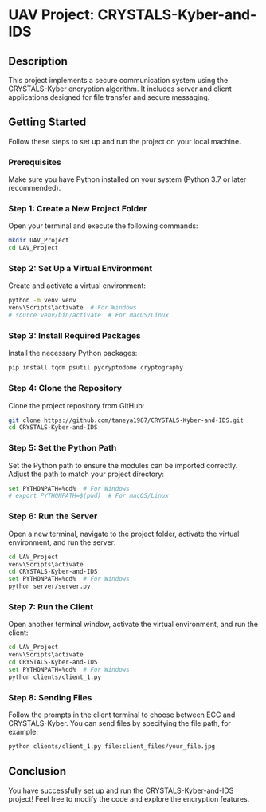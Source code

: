 
# UAV Project: CRYSTALS-Kyber-and-IDS

## Description

This project implements a secure communication system using the CRYSTALS-Kyber encryption algorithm. It includes server and client applications designed for file transfer and secure messaging.

## Getting Started

Follow these steps to set up and run the project on your local machine.

### Prerequisites

Make sure you have Python installed on your system (Python 3.7 or later recommended).

### Step 1: Create a New Project Folder

Open your terminal and execute the following commands:

```bash
mkdir UAV_Project
cd UAV_Project
```

### Step 2: Set Up a Virtual Environment

Create and activate a virtual environment:

```bash
python -m venv venv
venv\Scripts\activate  # For Windows
# source venv/bin/activate  # For macOS/Linux
```

### Step 3: Install Required Packages

Install the necessary Python packages:

```bash
pip install tqdm psutil pycryptodome cryptography
```

### Step 4: Clone the Repository

Clone the project repository from GitHub:

```bash
git clone https://github.com/taneya1987/CRYSTALS-Kyber-and-IDS.git
cd CRYSTALS-Kyber-and-IDS
```

### Step 5: Set the Python Path

Set the Python path to ensure the modules can be imported correctly. Adjust the path to match your project directory:

```bash
set PYTHONPATH=%cd%  # For Windows
# export PYTHONPATH=$(pwd)  # For macOS/Linux
```

### Step 6: Run the Server

Open a new terminal, navigate to the project folder, activate the virtual environment, and run the server:

```bash
cd UAV_Project
venv\Scripts\activate
cd CRYSTALS-Kyber-and-IDS
set PYTHONPATH=%cd%  # For Windows
python server/server.py
```

### Step 7: Run the Client

Open another terminal window, activate the virtual environment, and run the client:

```bash
cd UAV_Project
venv\Scripts\activate
cd CRYSTALS-Kyber-and-IDS
set PYTHONPATH=%cd%  # For Windows
python clients/client_1.py
```

### Step 8: Sending Files

Follow the prompts in the client terminal to choose between ECC and CRYSTALS-Kyber. You can send files by specifying the file path, for example:

```bash
python clients/client_1.py file:client_files/your_file.jpg
```

## Conclusion

You have successfully set up and run the CRYSTALS-Kyber-and-IDS project! Feel free to modify the code and explore the encryption features.
